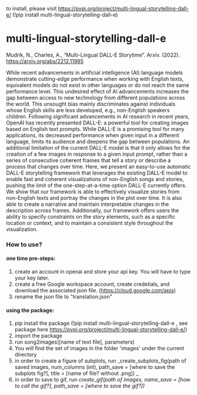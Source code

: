 to install, please visit https://pypi.org/project/multi-lingual-storytelling-dall-e/ (!pip install multi-lingual-storytelling-dall-e)

# multi-lingual-storytelling-dall-e

Mudrik, N., Charles, A., “Multi-Lingual DALL-E Storytime”. Arxiv. (2022). https://arxiv.org/abs/2212.11985

While recent advancements in artificial intelligence (AI) language models demonstrate cutting-edge performance when working with English texts, equivalent models do not exist in other languages or do not reach the same performance level. This undesired effect of AI advancements increases the gap between access to new technology from different populations across the world. This unsought bias mainly discriminates against individuals whose English skills are less developed, e.g., non-English speakers children. Following significant advancements in AI research in recent years, OpenAI has recently presented DALL-E: a powerful tool for creating images based on English text prompts. While DALL-E is a promising tool for many applications, its decreased performance when given input in a different language, limits its audience and deepens the gap between populations. An additional limitation of the current DALL-E model is that it only allows for the creation of a few images in response to a given input prompt, rather than a series of consecutive coherent frames that tell a story or describe a process that changes over time. Here, we present an easy-to-use automatic DALL-E storytelling framework that leverages the existing DALL-E model to enable fast and coherent visualizations of non-English songs and stories, pushing the limit of the one-step-at-a-time option DALL-E currently offers. We show that our framework is able to effectively visualize stories from non-English texts and portray the changes in the plot over time. It is also able to create a narrative and maintain interpretable changes in the description across frames. Additionally, our framework offers users the ability to specify constraints on the story elements, such as a specific location or context, and to maintain a consistent style throughout the visualization.


### How to use?
#### one time pre-steps:
 1) create an account in openai and store your api key. You will have to type your key later.
 2) create a free Google workspace account, create credetials, and download the associated json file. (https://cloud.google.com/apis)
 3) rename the json file to "translation.json"

#### using the package:
1) pip install the package (!pip install multi-lingual-storytelling-dall-e , see package here https://pypi.org/project/multi-lingual-storytelling-dall-e/)
2) import the package
3) run song2images([name of text file], parameters)
4) You will find the set of images in the folder 'images' under the current directory
5) in order to create a figure of subplots, run _create_subplots_fig(path of saved images, num_columns (int), path_save = [where to save the subplots fig?], title = [name of file? without .png]) _
6) in order to save to gif, run  _create_gif(path of images, name_save = [how to call the gif?], path_save = [where to save the gif?])_
